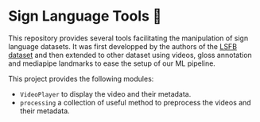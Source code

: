 # Sign Language Tools 👋

This repository provides several tools facilitating the manipulation of sign language datasets. It was first developped by the authors of the [LSFB dataset](https://lsfb.info.unamur.be/) and then extended to other dataset using videos, gloss annotation and mediapipe landmarks to ease the setup of our ML pipeline.

This project provides the following modules:

- `VideoPlayer` to display the video and their metadata.
- `processing` a collection of useful method to preprocess the videos and their metadata.
